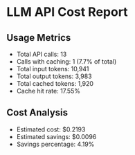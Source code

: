 
# LLM API Cost Report

## Usage Metrics
- Total API calls: 13
- Calls with caching: 1 (7.7% of total)
- Total input tokens: 10,941
- Total output tokens: 3,983
- Total cached tokens: 1,920
- Cache hit rate: 17.55%

## Cost Analysis
- Estimated cost: $0.2193
- Estimated savings: $0.0096
- Savings percentage: 4.19%

